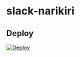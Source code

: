 # slack-narikiri

## Deploy
[![Deploy](https://www.herokucdn.com/deploy/button.svg)](https://heroku.com/deploy)

